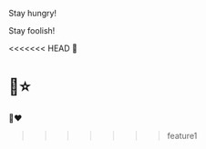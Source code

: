 Stay hungry!

Stay foolish!

<<<<<<< HEAD
:blue_heart:

:christmas_tree::star:
=======
:blue_heart::heart:
>>>>>>> feature1
